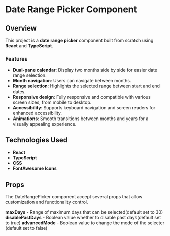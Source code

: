 # Date Range Picker Component

## Overview

This project is a **date range picker** component built from scratch using **React** and **TypeScript**.

### Features

- **Dual-pane calendar**: Display two months side by side for easier date range selection.
- **Month navigation**: Users can navigate between months.
- **Range selection**: Highlights the selected range between start and end dates.
- **Responsive design**: Fully responsive and compatible with various screen sizes, from mobile to desktop.
- **Accessibility**: Supports keyboard navigation and screen readers for enhanced accessibility.
- **Animations**: Smooth transitions between months and years for a visually appealing experience.

## Technologies Used

- **React** 
- **TypeScript** 
- **CSS** 
- **FontAwesome Icons** 

## Props
The DateRangePicker component accept several props that allow customization and functionality control.

**maxDays** - Range of maximum days that can be selected(default set to 30)
**disablePastDays** - Boolean value whether to disable past days(default set to true)
**advancedMode** - Boolean value to change the mode of the selecter (default set to false)

